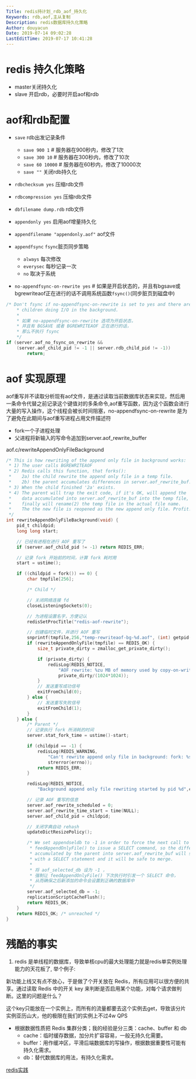 ```yaml
---
Title: redis持计划_rdb_aof_持久化
Keywords: rdb,aof,主从复制
Description: redis数据库持久化策略
Author: douyacun
Date: 2019-07-14 09:02:28
LastEditTime: 2019-07-17 10:41:28
---
```



# redis 持久化策略
- master关闭持久化
- slave 开启rdb，必要时开启aof和rdb

# aof和rdb配置
- `save` rdb出发记录条件
    - `save 900 1`     # 服务器在900秒内，修改了1次
    - `save 300 10`     # 服务器在300秒内，修改了10次
    - `save 60 10000`   # 服务器在60秒内，修改了10000次 
    - `save ""` 关闭rdb持久化
- `rdbchecksum yes` 压缩rdb文件
- `rdbcompression yes` 压缩rdb文件
- `dbfilename dump.rdb` rdb文件

- `appendonly yes` 启用aof增量持久化
- `appendfilename "appendonly.aof"` aof文件
- `appendfsync` `fsync`脏页同步策略
    - `always` 每次修改
    - `everysec` 每秒记录一次
    - `no` 取决于系统
- `no-appendfsync-on-rewrite yes` # 如果是开启状态的，并且有bgsave或bgrewriteaof正在进行的话不调用系统函数`fsync()`(同步脏页到磁盘中)
```c
/* Don't fsync if no-appendfsync-on-rewrite is set to yes and there are
    * children doing I/O in the background. 
    *
    * 如果 no-appendfsync-on-rewrite 选项为开启状态，
    * 并且有 BGSAVE 或者 BGREWRITEAOF 正在进行的话，
    * 那么不执行 fsync 
    */
if (server.aof_no_fsync_on_rewrite &&
    (server.aof_child_pid != -1 || server.rdb_child_pid != -1))
        return;
```

# aof 实现原理
aof重写并不读取分析现有aof文件，是通过读取当前数据库状态来实现，然后用一条命令代替之前记录这个键值对的多条命令,aof重写函数，因为这个函数会进行大量的写入操作，这个线程会被长时间阻塞，no-appendfsync-on-rewrite 是为了避免在此期间与aof重写进程占用文件描述符

- fork一个子进程处理
- 父进程将新输入的写命令追加到server.aof_rewrite_buffer

aof.c/rewriteAppendOnlyFileBackground
```c
/* This is how rewriting of the append only file in background works:
 * 1) The user calls BGREWRITEAOF
 * 2) Redis calls this function, that forks():
 *    2a) the child rewrite the append only file in a temp file.
 *    2b) the parent accumulates differences in server.aof_rewrite_buf.
 * 3) When the child finished '2a' exists.
 * 4) The parent will trap the exit code, if it's OK, will append the
 *    data accumulated into server.aof_rewrite_buf into the temp file, and
 *    finally will rename(2) the temp file in the actual file name.
 *    The the new file is reopened as the new append only file. Profit!
 */
int rewriteAppendOnlyFileBackground(void) {
    pid_t childpid;
    long long start;

    // 已经有进程在进行 AOF 重写了
    if (server.aof_child_pid != -1) return REDIS_ERR;

    // 记录 fork 开始前的时间，计算 fork 耗时用
    start = ustime();

    if ((childpid = fork()) == 0) {
        char tmpfile[256];

        /* Child */

        // 关闭网络连接 fd
        closeListeningSockets(0);

        // 为进程设置名字，方便记认
        redisSetProcTitle("redis-aof-rewrite");

        // 创建临时文件，并进行 AOF 重写
        snprintf(tmpfile,256,"temp-rewriteaof-bg-%d.aof", (int) getpid());
        if (rewriteAppendOnlyFile(tmpfile) == REDIS_OK) {
            size_t private_dirty = zmalloc_get_private_dirty();

            if (private_dirty) {
                redisLog(REDIS_NOTICE,
                    "AOF rewrite: %zu MB of memory used by copy-on-write",
                    private_dirty/(1024*1024));
            }
            // 发送重写成功信号
            exitFromChild(0);
        } else {
            // 发送重写失败信号
            exitFromChild(1);
        }
    } else {
        /* Parent */
        // 记录执行 fork 所消耗的时间
        server.stat_fork_time = ustime()-start;

        if (childpid == -1) {
            redisLog(REDIS_WARNING,
                "Can't rewrite append only file in background: fork: %s",
                strerror(errno));
            return REDIS_ERR;
        }

        redisLog(REDIS_NOTICE,
            "Background append only file rewriting started by pid %d",childpid);

        // 记录 AOF 重写的信息
        server.aof_rewrite_scheduled = 0;
        server.aof_rewrite_time_start = time(NULL);
        server.aof_child_pid = childpid;

        // 关闭字典自动 rehash
        updateDictResizePolicy();

        /* We set appendseldb to -1 in order to force the next call to the
         * feedAppendOnlyFile() to issue a SELECT command, so the differences
         * accumulated by the parent into server.aof_rewrite_buf will start
         * with a SELECT statement and it will be safe to merge. 
         *
         * 将 aof_selected_db 设为 -1 ，
         * 强制让 feedAppendOnlyFile() 下次执行时引发一个 SELECT 命令，
         * 从而确保之后新添加的命令会设置到正确的数据库中
         */
        server.aof_selected_db = -1;
        replicationScriptCacheFlush();
        return REDIS_OK;
    }
    return REDIS_OK; /* unreached */
}
```

# 残酷的事实
1. redis 是单线程的数据库，导致单核cpu的最大处理能力就是redis单实例处理能力的天花板了, 举个例子:

新功能上线又有点不放心，于是做了个开关放在 Redis，所有应用可以很方便的共享。通过读取 Redis 中的开关 key 来判断是否启用某个功能，对每个请求做判断。这里的问题是什么？

这个key只能放在一个实例上，而所有的流量都要去这个实例去get，导致该分片实例亚历山大，他的极限在我们的实例上不过4w QPS

- 根据数据性质把 Redis 集群分类；我的经验是分三类：cache、buffer 和 db
   - cache：临时缓存数据，加分片扩容容易，一般无持久化需要。
   - buffer：用作缓冲区，平滑后端数据库的写操作，根据数据重要性可能有持久化需求。
   - db：替代数据库的用法，有持久化需求。

[redis实践](http://www.ittidy.com/it/479.html)